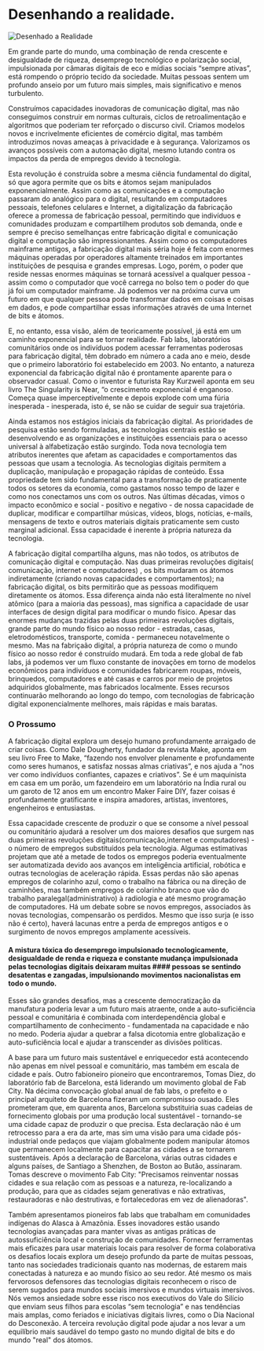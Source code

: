 
# Desenhando a realidade.

![Desenhado a Realidade](https://suporte.personalblips.com.br/wp-content/uploads/2020/08/grandmother.jpg)

Em grande parte do mundo, uma combinação de renda crescente e desigualdade de riqueza, desemprego tecnológico e polarização social, impulsionada por câmaras digitais de eco e mídias sociais “sempre ativas”, está rompendo o próprio tecido da sociedade. Muitas pessoas sentem um profundo anseio por um futuro mais simples, mais significativo e menos turbulento.

Construímos capacidades inovadoras de comunicação digital, mas não conseguimos construir em normas culturais, ciclos de retroalimentação e algoritmos que poderiam ter reforçado o discurso civil. Criamos modelos novos e incrivelmente eficientes de comércio digital, mas também introduzimos novas ameaças à privacidade e à segurança. Valorizamos os avanços possíveis com a automação digital, mesmo lutando contra os impactos da perda de empregos devido à tecnologia.

Esta revolução é construída sobre a mesma ciência fundamental do digital, só que agora permite que os bits e átomos sejam manipulados exponencialmente. Assim como as comunicações e a computação passaram do analógico para o digital, resultando em computadores pessoais, telefones celulares e Internet, a digitalização da fabricação oferece a promessa de fabricação pessoal, permitindo que indivíduos e comunidades produzam e compartilhem produtos sob demanda, onde e sempre é preciso semelhanças entre fabricação digital e comunicação digital e computação são impressionantes. Assim como os computadores mainframe antigos, a fabricação digital mais séria hoje é feita com enormes máquinas operadas por operadores altamente treinados em importantes instituições de pesquisa e grandes empresas. Logo, porém, o poder que reside nessas enormes máquinas se tornará acessível a qualquer pessoa - assim como o computador que você carrega no bolso tem o poder do que já foi um computador mainframe. Já podemos ver na próxima curva um futuro em que qualquer pessoa pode transformar dados em coisas e coisas em dados, e pode compartilhar essas informações através de uma Internet de bits e átomos.

E, no entanto, essa visão, além de teoricamente possível, já está em um caminho exponencial para se tornar realidade. Fab labs, laboratórios comunitários onde os indivíduos podem acessar ferramentas poderosas para fabricação digital, têm dobrado em número a cada ano e meio, desde que o primeiro laboratório foi estabelecido em 2003. No entanto, a natureza exponencial da fabricação digital não é prontamente aparente para o observador casual. Como o inventor e futurista Ray Kurzweil aponta em seu livro The Singularity is Near, “o crescimento exponencial é enganoso. Começa quase imperceptivelmente e depois explode com uma fúria inesperada - inesperada, isto é, se não se cuidar de seguir sua trajetória.

 Ainda estamos nos estágios iniciais da fabricação digital. As prioridades de pesquisa estão sendo formuladas, as tecnologias centrais estão se desenvolvendo e as organizações e instituições essenciais para o acesso universal à alfabetização estão surgindo.
Toda nova tecnologia tem atributos inerentes que afetam as capacidades e comportamentos das pessoas que usam a tecnologia. As tecnologias digitais permitem a duplicação, manipulação e propagação rápidas de conteúdo. Essa propriedade tem sido fundamental para a transformação de praticamente todos os setores da economia, como gastamos nosso tempo de lazer e como nos conectamos uns com os outros. Nas últimas décadas, vimos o impacto econômico e social - positivo e negativo - de nossa capacidade de duplicar, modificar e compartilhar músicas, vídeos, blogs, notícias, e-mails, mensagens de texto e outros materiais digitais praticamente sem custo marginal adicional. Essa capacidade é inerente à própria natureza da tecnologia.

A fabricação digital compartilha alguns, mas não todos, os atributos de comunicação digital e computação. Nas duas primeiras revoluções digitais( comunicação, internet e computadores) , os bits mudaram os átomos indiretamente (criando novas capacidades e comportamentos); na fabricação  digital, os bits permitirão que as pessoas modifiquem diretamente os átomos. Essa diferença ainda não está literalmente no nível atômico (para a maioria das pessoas), mas significa a capacidade de usar interfaces de design digital para modificar o mundo físico. Apesar das enormes mudanças trazidas pelas duas primeiras revoluções digitais, grande parte do mundo físico ao nosso redor - estradas, casas, eletrodomésticos, transporte, comida - permaneceu notavelmente o mesmo. Mas na fabriçaão  digital, a própria natureza de como o mundo físico ao nosso redor é construído mudará. Em toda a rede global de fab labs, já podemos ver um fluxo constante de inovações em torno de modelos econômicos para indivíduos e comunidades fabricarem roupas, móveis, brinquedos, computadores e até casas e carros por meio de projetos adquiridos globalmente, mas fabricados localmente. Esses recursos continuarão melhorando ao longo do tempo, com tecnologias de fabricação digital exponencialmente melhores, mais rápidas e mais baratas.

### O Prossumo
A fabricação digital explora um desejo humano profundamente arraigado de criar coisas. Como Dale Dougherty, fundador da revista Make, aponta em seu livro Free to Make, “fazendo nos envolver plenamente e profundamente como seres humanos, e satisfaz nossas almas criativas”, e nos ajuda a “nos ver como indivíduos confiantes, capazes e criativos”. Se é um maquinista em casa em um porão, um fazendeiro em um laboratório na Índia rural ou um garoto de 12 anos em um encontro Maker Faire DIY, fazer coisas é profundamente gratificante e inspira amadores, artistas, inventores, engenheiros e entusiastas.

Essa capacidade crescente de produzir o que se consome a nível pessoal ou comunitário ajudará a resolver um dos maiores desafios que surgem nas duas primeiras revoluções digitais(comunicação,internet e computadores) - o número de empregos substituídos pela tecnologia. Algumas estimativas projetam que até a metade de todos os empregos poderia eventualmente ser automatizada devido aos avanços em inteligência artificial, robótica e outras tecnologias de aceleração rápida. Essas perdas não são apenas empregos de colarinho azul, como o trabalho na fábrica ou na direção de caminhões, mas também empregos de colarinho branco que vão do trabalho paralegal(administrativo) à radiologia e até mesmo programação de computadores. Há um debate sobre se novos empregos, associados às novas tecnologias, compensarão os perdidos. Mesmo que isso surja (e isso não é certo), haverá lacunas entre a perda de empregos antigos e o surgimento de novos empregos amplamente acessíveis.

#### A mistura tóxica do desemprego impulsionado tecnologicamente, desigualdade de renda e riqueza e constante mudança impulsionada pelas tecnologias digitais deixaram muitas #### pessoas se sentindo desatentas e zangadas, impulsionando movimentos nacionalistas em todo o mundo.

Esses são grandes desafios, mas a crescente democratização da manufatura poderia levar a um futuro mais atraente, onde a auto-suficiência pessoal e comunitária é combinada com interdependência global e compartilhamento de conhecimento - fundamentada na capacidade e não no medo. Poderia ajudar a quebrar a falsa dicotomia entre globalização e auto-suficiência local e ajudar a transcender as divisões políticas.

A base para um futuro mais sustentável e enriquecedor está acontecendo não apenas em nível pessoal e comunitário, mas também em escala de cidade e país. Outro fabioneiro pioneiro que encontraremos, Tomas Diez, do laboratório fab de Barcelona, ​​está liderando um movimento global de Fab City. Na décima convocação global anual de fab labs, o prefeito e o principal arquiteto de Barcelona fizeram um compromisso ousado. Eles prometeram que, em quarenta anos, Barcelona substituiria suas cadeias de fornecimento globais por uma produção local sustentável - tornando-se uma cidade capaz de produzir o que precisa. Esta declaração não é um retrocesso para a era da arte, mas sim uma visão para uma cidade pós-industrial onde pedaços que viajam globalmente podem manipular átomos que permanecem localmente para capacitar as cidades a se tornarem sustentáveis. Após a declaração de Barcelona, ​​várias outras cidades e alguns países, de Santiago a Shenzhen, de Boston ao Butão, assinaram. Tomas descreve o movimento Fab City: "Precisamos reinventar nossas cidades e sua relação com as pessoas e a natureza, re-localizando a produção, para que as cidades sejam generativas e não extrativas, restauradoras e não destrutivas, e fortalecedoras em vez de alienadoras".

Também apresentamos pioneiros fab labs que trabalham em comunidades indígenas do Alasca à Amazônia. Esses inovadores estão usando tecnologias avançadas para manter vivas as antigas práticas de autossuficiência local e construção de comunidades. Fornecer ferramentas mais eficazes para usar materiais locais para resolver de forma colaborativa os desafios locais explora um desejo profundo da parte de muitas pessoas, tanto nas sociedades tradicionais quanto nas modernas, de estarem mais conectadas à natureza e ao mundo físico ao seu redor. Até mesmo os mais fervorosos defensores das tecnologias digitais reconhecem o risco de serem sugados para mundos sociais imersivos e mundos virtuais imersivos. Nós vemos ansiedade sobre esse risco nos executivos do Vale do Silício que enviam seus filhos para escolas “sem tecnologia” e nas tendências mais amplas, como feriados e iniciativas digitais livres, como o Dia Nacional do Desconexão. A terceira revolução digital pode ajudar a nos levar a um equilíbrio mais saudável do tempo gasto no mundo digital de bits e do mundo "real" dos átomos.
